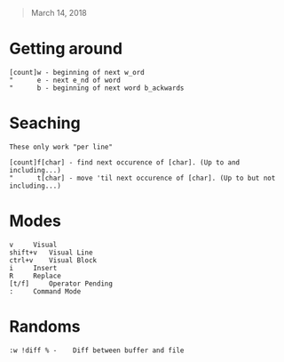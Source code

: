 > March 14, 2018

# Getting around

```
[count]w - beginning of next w̲ord
"      e - next e̲nd of word
"      b - beginning of next word b̲ackwards
```

# Seaching

```
These only work "per line"

[count]f[char] - find next occurence of [char]. (Up to and including...)
"      t[char] - move 'til next occurence of [char]. (Up to but not including...)

```


# Modes

```
v	  Visual
shift+v   Visual Line
ctrl+v    Visual Block
i	  Insert
R	  Replace
[t/f]	  Operator Pending
:	  Command Mode
```


# Randoms

```
:w !diff % -	Diff between buffer and file
```


